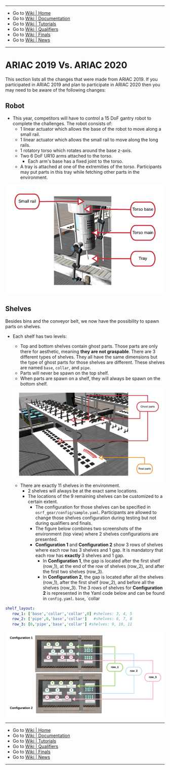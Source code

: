 [//]: # (This may be the most platform independent comment)

-------------------------------------------------
- Go to [Wiki | Home](../README.md)
- Go to [Wiki | Documentation](documentation.md)
- Go to [Wiki | Tutorials](tutorials.md)
- Go to [Wiki | Qualifiers](qualifier.md)
- Go to [Wiki | Finals](finals.md)
- Go to [Wiki | News](updates.md)
-------------------------------------------------

# ARIAC 2019 Vs. ARIAC 2020
This section lists all the changes that were made from ARIAC 2019. If you participated in ARIAC 2019 and plan to participate in ARIAC 2020 then you may need to be aware of the following changes:
## Robot
* This year, competitors will have to control a 15 DoF gantry robot to complete the challenges. The robot consists of:
    * 1 linear actuator which allows the base of the robot to move along a small rail.
    * 1 linear actuator which allows the small rail to move along the long rails.
    * 1 rotatory torso which rotates around the base z-axis.
    * Two 6 DoF UR10 arms attached to the torso. 
      * Each arm's base has a fixed joint to the torso.
    * A tray is attached at one of the extremities of the torso. Participants may put parts in this tray while fetching other parts in the environment.


<img src="figures/robot.png" alt="alt text" width="600" class="center">

## Shelves
Besides bins and the conveyor belt, we now have the possibility to spawn parts on shelves.

* Each shelf has two levels:
   * Top and bottom shelves contain ghost parts. Those parts are only there for aesthetic, meaning **they are not graspable**. There are 3 different types of shelves. They all have the same dimensions but the type of ghost parts for those shelves are different. These shelves are named `base`, `collar`, and `pipe`.
   * Parts will never be spawn on the top shelf.
   * When parts are spawn on a shelf, they will always be spawn on the bottom shelf.
   
   <img src="figures/shelf.png" alt="alt text" width="600" class="center">
   
   * There are exactly 11 shelves in the environment.
      * 2 shelves will always be at the exact same locations.
      * The locations of the 9 remaining shelves can be customized to a certain extent. 
         * The configuration for those shelves can be specified in `osrf_gear/config/sample.yaml`. Participants are allowed to change those shelves configuration during testing but not during qualifiers and finals.
         * The figure below combines two screenshots of the environment (top view) where 2 shelves configurations are presented. 
         * **Configuration 1** and **Configuration 2** show 3 rows of shelves where each row has 3 shelves and 1 gap. It is mandatory that each row has **exactly** 3 shelves and 1 gap. 
            * In **Configuration 1**, the gap is located after the first shelf (row_1), at the end of the row of shelves (row_2), and after the first two shelves (row_3).
            * In **Configuration 2**, the gap is located after all the shelves (row_1), after the first shelf (row_2), and before all the shelves (row_3). The 3 rows of shelves for **Configuration 2** is represented in the Yaml code below and can be found in `config.yaml`. `base`, `collar
            
```yaml
shelf_layout:
   row_1: ['base','collar','collar',0] #shelves: 3, 4, 5
   row_2: ['pipe',0,'base','collar']   #shelves: 6, 7, 8
   row_3: [0,'pipe','base','collar'] #shelves: 9, 10, 11
   ``` 
   
   
   
            

 <img src="figures/shelf_configs_2.png" width="700" class="center">


-------------------------------------------------
- Go to [Wiki | Home](../README.md)
- Go to [Wiki | Documentation](documentation.md)
- Go to [Wiki | Tutorials](tutorials.md)
- Go to [Wiki | Qualifiers](qualifier.md)
- Go to [Wiki | Finals](finals.md)
- Go to [Wiki | News](updates.md)
-------------------------------------------------
